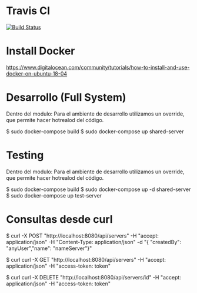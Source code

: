 Travis CI
==========
[![Build Status](https://travis-ci.org/rubenJimenez33/taller2-2018-2C-grupo5-shared-server.svg?branch=master)](https://travis-ci.org/rubenJimenez33/taller2-2018-2C-grupo5-shared-server)


Install Docker
==============

https://www.digitalocean.com/community/tutorials/how-to-install-and-use-docker-on-ubuntu-18-04


Desarrollo (Full System)
=======================
Dentro del modulo:
Para el ambiente de desarrollo utilizamos un override, que permite hacer hotrealod del código.

$ sudo docker-compose build
$ sudo docker-compose up shared-server

Testing
=======================
Dentro del modulo:
Para el ambiente de desarrollo utilizamos un override, que permite hacer hotrealod del código.

$ sudo docker-compose build
$ sudo docker-compose up -d shared-server
$ sudo docker-compose up test-server
 
Consultas desde curl
=========================

 $ curl -X POST "http://localhost:8080/api/servers" -H  "accept: application/json" -H  "Content-Type: application/json" -d "{ \"createdBy\": \"anyUser\",\"name\": \"nameServer\"}"

 $ curl curl -X GET "http://localhost:8080/api/servers" -H  "accept: application/json" -H "access-token: token"

 $ curl curl -X DELETE "http://localhost:8080/api/servers/id" -H  "accept: application/json" -H "access-token: token"
